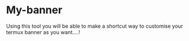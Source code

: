 # My-banner
Using this tool you will be able to make a shortcut way to customise your termux banner as  you want....!
